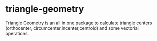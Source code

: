 # triangle-geometry
Triangle Geometry is an all in one package to calculate triangle centers (orthocenter, circumcenter,incenter,centroid) and some vectorial operations.
